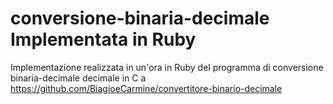 # conversione-binaria-decimale Implementata in Ruby
Implementazione realizzata in un'ora in Ruby del programma di conversione binaria-decimale decimale in C a https://github.com/BiagioeCarmine/convertitore-binario-decimale
